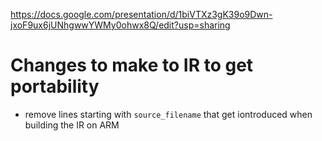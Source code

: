https://docs.google.com/presentation/d/1biVTXz3gK39o9Dwn-jxoF9ux6jUNhgwwYWMy0ohwx8Q/edit?usp=sharing

# Changes to make to IR to get portability

-  remove lines starting with `source_filename` that get iontroduced when building the IR on ARM 